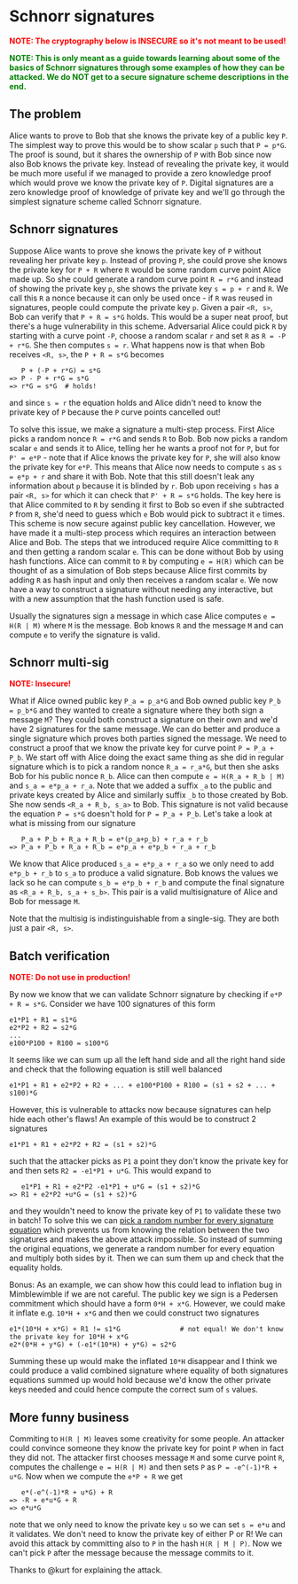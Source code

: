 # Schnorr signatures

<span style="color:red;font-weight:bold;">NOTE: The cryptography below is INSECURE so it's not meant to be used!</span>

<span style="color:green;font-weight:bold;">NOTE: This is only meant as a guide towards learning about some of the basics of Schnorr signatures through some examples of how they can be attacked. We do NOT get to a secure signature scheme descriptions in the end.</span>

## The problem

Alice wants to prove to Bob that she knows the private key of a public key `P`. The simplest way to prove this would be to show scalar `p` such that <code>P = p*G</code>. The proof is sound, but it shares the ownership of `P` with Bob since now also Bob knows the private key. Instead of revealing the private key, it would be much more useful if we managed to provide a zero knowledge proof which would prove we know the private key of `P`. Digital signatures are a zero knowledge proof of knowledge of private key and we'll go through the simplest signature scheme called Schnorr signature.

## Schnorr signatures

Suppose Alice wants to prove she knows the private key of `P` without revealing her private key `p`. Instead of proving `P`, she could prove she knows the private key for `P + R` where `R` would be some random curve point Alice made up. So she could generate a random curve point `R = r*G` and instead of showing the private key `p`, she shows the private key `s = p + r` and `R`. We call this `R` a nonce because it can only be used once - if `R` was reused in signatures, people could compute the private key `p`. Given a pair `<R, s>`, Bob can verify that `P + R = s*G` holds. This would be a super neat proof, but there's a huge vulnerability in this scheme. Adversarial Alice could pick `R` by starting with a curve point `-P`, choose a random scalar `r` and set `R` as `R = -P + r*G`. She then computes `s = r`. What happens now is that when Bob receives `<R, s>`, the `P + R = s*G` becomes
```
   P + (-P + r*G) = s*G
=> P - P + r*G = s*G
=> r*G = s*G  # holds!
```
and since `s = r` the equation holds and Alice didn't need to know the private key of `P` because the `P` curve points cancelled out!

To solve this issue, we make a signature a multi-step process. First Alice picks a random nonce `R = r*G` and sends `R` to Bob. Bob now picks a random scalar `e` and sends it to Alice, telling her he wants a proof not for `P`, but for `P' = e*P` - note that if Alice knows the private key for `P`, she will also know the private key for `e*P`. This means that Alice now needs to compute `s` as `s = e*p + r` and share it with Bob. Note that this still doesn't leak any information about `p` because it is blinded by `r`. Bob upon receiving `s` has a pair `<R, s>` for which it can check that `P' + R = s*G` holds. The key here is that Alice commited to `R` by sending it first to Bob so even if she subtracted `P` from `R`, she'd need to guess which `e` Bob would pick to subtract it `e` times. This scheme is now secure against public key cancellation. However, we have made it a multi-step process which requires an interaction between Alice and Bob. The steps that we introduced require Alice committing to `R` and then getting a random scalar `e`. This can be done without Bob by using hash functions. Alice can commit to `R` by computing `e = H(R)` which can be thought of as a simulation of Bob steps because Alice first commits by adding `R` as hash input and only then receives a random scalar `e`. We now have a way to construct a signature without needing any interactive, but with a new assumption that the hash function used is safe.

Usually the signatures sign a message in which case Alice computes `e = H(R | M)` where `M` is the message. Bob knows `R` and the message `M` and can compute `e` to verify the signature is valid.

## Schnorr multi-sig

<span style="color:red;font-weight:bold;">NOTE: Insecure!</span>

What if Alice owned public key `P_a = p_a*G` and Bob owned public key `P_b = p_b*G` and they wanted to create a signature where they both sign a message `M`? They could both construct a signature on their own and we'd have 2 signatures for the same message. We can do better and produce a single signature which proves both parties signed the message. We need to construct a proof that we know the private key for curve point `P = P_a + P_b`. We start off with Alice doing the exact same thing as she did in regular signature which is to pick a random nonce `R_a = r_a*G`, but then she asks Bob for his public nonce `R_b`. Alice can then compute `e = H(R_a + R_b | M)` and `s_a = e*p_a + r_a`. Note that we added a suffix `_a` to the public and private keys created by Alice and similarly suffix `_b` to those created by Bob. She now sends `<R_a + R_b, s_a>` to Bob. This signature is not valid because the equation `P = s*G` doesn't hold for `P = P_a + P_b`. Let's take a look at what is missing from our signature
```
   P_a + P_b + R_a + R_b = e*(p_a+p_b) + r_a + r_b
=> P_a + P_b + R_a + R_b = e*p_a + e*p_b + r_a + r_b
```

We know that Alice produced `s_a = e*p_a + r_a` so we only need to add `e*p_b + r_b` to `s_a` to produce a valid signature. Bob knows the values we lack so he can compute `s_b = e*p_b + r_b` and compute the final signature as `<R_a + R_b, s_a + s_b>`. This pair is a valid multisignature of Alice and Bob for message `M`.

Note that the multisig is indistinguishable from a single-sig. They are both just a pair `<R, s>`.


## Batch verification

<span style="color:red;font-weight:bold;">NOTE: Do not use in production!</span>

By now we know that we can validate Schnorr signature by checking if `e*P + R = s*G`. Consider we have 100 signatures of this form
```
e1*P1 + R1 = s1*G
e2*P2 + R2 = s2*G
...
e100*P100 + R100 = s100*G
```

It seems like we can sum up all the left hand side and all the right hand side and check that the following equation is still well balanced
```
e1*P1 + R1 + e2*P2 + R2 + ... + e100*P100 + R100 = (s1 + s2 + ... + s100)*G
```
However, this is vulnerable to attacks now because signatures can help hide each other's flaws! An example of this would be to construct 2 signatures
```
e1*P1 + R1 + e2*P2 + R2 = (s1 + s2)*G
```
such that the attacker picks as `P1` a point they don't know the private key for and then sets `R2 = -e1*P1 + u*G`. This would expand to
```
   e1*P1 + R1 + e2*P2 -e1*P1 + u*G = (s1 + s2)*G
=> R1 + e2*P2 +u*G = (s1 + s2)*G
```
and they wouldn't need to know the private key of `P1` to validate these two in batch! To solve this we can [pick a random number for every signature equation](https://github.com/mimblewimble/secp256k1-zkp/blob/master/src/modules/schnorrsig/main_impl.h#L301-L304) which prevents us from knowing the relation between the two signatures and makes the above attack impossible. So instead of summing the original equations, we generate a random number for every equation and multiply both sides by it. Then we can sum them up and check that the equality holds.

Bonus: As an example, we can show how this could lead to inflation bug in Mimblewimble if we are not careful. The public key we sign is a Pedersen commitment which should have a form `0*H + x*G`. However, we could make it inflate e.g. `10*H + x*G` and then we could construct two signatures
```
e1*(10*H + x*G) + R1 != s1*G               # not equal! We don't know the private key for 10*H + x*G
e2*(0*H + y*G) + (-e1*(10*H) + y*G) = s2*G   
```
Summing these up would make the inflated `10*H` disappear and I think we could produce a valid combined signature where equality of both signatures equations summed up would hold because we'd know the other private keys needed and could hence compute the correct sum of `s` values.


## More funny business

Commiting to `H(R | M)` leaves some creativity for some people. An attacker could convince someone they know the private key for point `P` when in fact they did not. The attacker first chooses message `M` and some curve point `R`, computes the challenge `e = H(R | M)` and then sets `P` as `P = -e^(-1)*R + u*G`. Now when we compute the `e*P + R` we get
```
   e*(-e^(-1)*R + u*G) + R
=> -R + e*u*G + R
=> e*u*G
```
note that we only need to know the private key `u` so we can set `s = e*u` and it validates. We don't need to know the private key of either P or R!
We can avoid this attack by committing also to `P` in the hash `H(R | M | P)`. Now we can't pick `P` after the message because the message commits to it.

Thanks to @kurt for explaining the attack.
